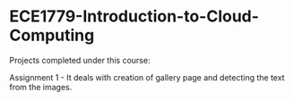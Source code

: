 # ECE1779-Introduction-to-Cloud-Computing
Projects completed under this course:

Assignment 1 - It deals with creation of gallery page and detecting the text from the images.
